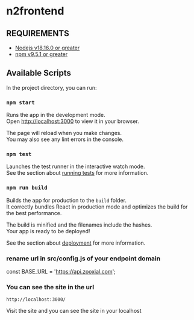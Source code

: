 # n2frontend

## REQUIREMENTS

- [Nodejs v18.16.0 or greater](https://nodejs.org/en/download/package-manager)
- [npm v9.5.1 or greater](https://docs.npmjs.com/downloading-and-installing-node-js-and-npm)

## Available Scripts

In the project directory, you can run:

### `npm start`

Runs the app in the development mode.\
Open [http://localhost:3000](http://localhost:3000) to view it in your browser.

The page will reload when you make changes.\
You may also see any lint errors in the console.

### `npm test`

Launches the test runner in the interactive watch mode.\
See the section about [running tests](https://facebook.github.io/create-react-app/docs/running-tests) for more information.

### `npm run build`

Builds the app for production to the `build` folder.\
It correctly bundles React in production mode and optimizes the build for the best performance.

The build is minified and the filenames include the hashes.\
Your app is ready to be deployed!

See the section about [deployment](https://facebook.github.io/create-react-app/docs/deployment) for more information.

### rename url in src/config.js of your endpoint domain

const BASE_URL = 'https://api.zooxial.com';

### You can see the site in the url

```
http://localhost:3000/
```

Visit the site and you can see the site in your localhost